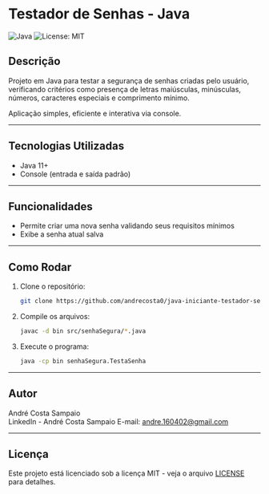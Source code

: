 # Testador de Senhas - Java

![Java](https://img.shields.io/badge/language-java-red)
![License: MIT](https://img.shields.io/badge/license-MIT-green)

## Descrição

Projeto em Java para testar a segurança de senhas criadas pelo usuário, verificando critérios como presença de letras maiúsculas, minúsculas, números, caracteres especiais e comprimento mínimo.

Aplicação simples, eficiente e interativa via console.

---

## Tecnologias Utilizadas

- Java 11+
- Console (entrada e saída padrão)

---

## Funcionalidades

- Permite criar uma nova senha validando seus requisitos mínimos
- Exibe a senha atual salva

---

## Como Rodar

1. Clone o repositório:
    ```bash
    git clone https://github.com/andrecosta0/java-iniciante-testador-senhas.git
    ```

2. Compile os arquivos:
    ```bash
    javac -d bin src/senhaSegura/*.java
    ```

3. Execute o programa:
    ```bash
    java -cp bin senhaSegura.TestaSenha
    ```

---

## Autor

André Costa Sampaio  
LinkedIn - André Costa Sampaio
E-mail: andre.160402@gmail.com

---

## Licença

Este projeto está licenciado sob a licença MIT - veja o arquivo [LICENSE](LICENSE) para detalhes.
